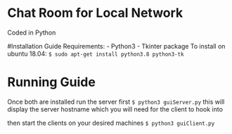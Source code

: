 # Chat Room for Local Network
Coded in Python

#Installation Guide
Requirements:
    - Python3
    - Tkinter package
    To install on ubuntu 18.04:
    `$ sudo apt-get install python3.8 python3-tk`

# Running Guide
Once both are installed run the server first
`$ python3 guiServer.py`
this will display the server hostname which you will need for the client to hook into

then start the clients on your desired machines
`$ python3 guiClient.py`